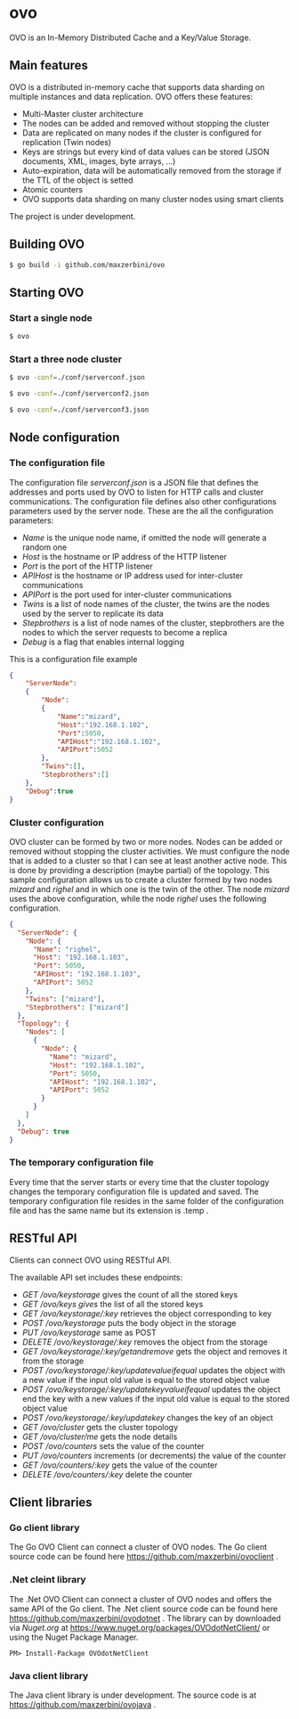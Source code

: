 # ovo

OVO is an In-Memory Distributed Cache and a Key/Value Storage.

## Main features

OVO is a distributed in-memory cache that supports data sharding on multiple instances and data replication.
OVO offers these features:
- Multi-Master cluster architecture
- The nodes can be added and removed without stopping the cluster
- Data are replicated on many nodes if the cluster is configured for replication (Twin nodes)
- Keys are strings but every kind of data values can be stored (JSON documents, XML, images, byte arrays, ...)
- Auto-expiration, data will be automatically removed from the storage if the TTL of the object is setted
- Atomic counters
- OVO supports data sharding on many cluster nodes using smart clients

The project is under development.

## Building OVO

```bash
$ go build -i github.com/maxzerbini/ovo
```

## Starting OVO
### Start a single node
```bash
$ ovo
```
### Start a three node cluster
```bash
$ ovo -conf=./conf/serverconf.json

$ ovo -conf=./conf/serverconf2.json

$ ovo -conf=./conf/serverconf3.json
```
## Node configuration

### The configuration file
The configuration file _serverconf.json_ is a JSON file that defines the addresses and ports used by OVO to listen for HTTP calls and cluster communications. The configuration file defines also other configurations parameters used by the server node.
These are the all the configuration parameters:
- *Name* is the unique node name, if omitted the node will generate a random one
- *Host* is the hostname or IP address of the HTTP listener
- *Port* is the port of the HTTP listener
- *APIHost* is the hostname or IP address used for inter-cluster communications
- *APIPort* is the port used for inter-cluster communications
- *Twins* is a list of node names of the cluster, the twins are the nodes used by the server to replicate its data
- *Stepbrothers* is a list of node names of the cluster, stepbrothers are the nodes to which the server requests to become a replica
- *Debug* is a flag that enables internal logging

This is a configuration file example
```JSON
{
	"ServerNode":
	{
		"Node":
		{
			"Name":"mizard",
			"Host":"192.168.1.102",
			"Port":5050,
			"APIHost":"192.168.1.102",
			"APIPort":5052
		},
		"Twins":[],
		"Stepbrothers":[]
	},
	"Debug":true
}
```
### Cluster configuration
OVO cluster can be formed by two or more nodes. Nodes can be added or removed without stopping the cluster activities. 
We must configure the node that is added to a cluster so that I can see at least another active node. This is done by providing a description (maybe partial) of the topology.
This sample configuration allows us to create a cluster formed by two nodes *mizard* and  *righel* and in which one is the twin of the other. 
The node *mizard* uses the above configuration, while the node *righel* uses the following configuration.
```JSON
{
  "ServerNode": {
    "Node": {
      "Name": "righel",
      "Host": "192.168.1.103",
      "Port": 5050,
      "APIHost": "192.168.1.103",
      "APIPort": 5052
    },
    "Twins": ["mizard"],
    "Stepbrothers": ["mizard"]
  },
  "Topology": {
    "Nodes": [
      {
        "Node": {
          "Name": "mizard",
          "Host": "192.168.1.102",
          "Port": 5050,
          "APIHost": "192.168.1.102",
          "APIPort": 5052
        }
      }
    ]
  },
  "Debug": true
}
```

### The temporary configuration file
Every time that the server starts or every time that the cluster topology changes the temporary configuration file is updated and saved.
The temporary configuration file resides in the same folder of the configuration file and has the same name but its extension is .temp .

## RESTful API
Clients can connect OVO using RESTful API. 

The available API set includes these endpoints:
- _GET /ovo/keystorage_ gives the count of all the stored keys
- _GET /ovo/keys gives_ the list of all the stored keys
- _GET /ovo/keystorage/:key_ retrieves the object corresponding to key 
- _POST /ovo/keystorage_ puts the body object in the storage
- _PUT /ovo/keystorage_ same as POST
- _DELETE /ovo/keystorage/:key_ removes the object from the storage
- _GET /ovo/keystorage/:key/getandremove_ gets the object and removes it from the storage
- _POST /ovo/keystorage/:key/updatevalueifequal_ updates the object with a new value if the input old value is equal to the stored object value 
- _POST /ovo/keystorage/:key/updatekeyvalueifequal_ updates the object end the key with a new values if the input old value is equal to the stored object value
- _POST /ovo/keystorage/:key/updatekey_ changes the key of an object 
- _GET /ovo/cluster_ gets the cluster topology
- _GET /ovo/cluster/me_ gets the node details
- _POST /ovo/counters_ sets the value of the counter
- _PUT /ovo/counters_ increments (or decrements) the value of the counter
- _GET /ovo/counters/:key_ gets the value of the counter
- _DELETE /ovo/counters/:key_ delete the counter

## Client libraries

### Go client library
The Go OVO Client can connect a cluster of OVO nodes. The Go client source code can be found here https://github.com/maxzerbini/ovoclient .

### .Net cleint library
The .Net OVO Client can connect a cluster of OVO nodes and offers the same API of the Go client. The .Net client source code can be found here https://github.com/maxzerbini/ovodotnet .
The library can by downloaded via *Nuget.org* at https://www.nuget.org/packages/OVOdotNetClient/ or using the Nuget Package Manager.
```
PM> Install-Package OVOdotNetClient
```

### Java client library
The Java client library is under development.
The source code is at https://github.com/maxzerbini/ovojava .